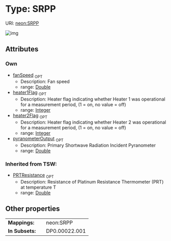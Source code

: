 
# Type: SRPP




URI: [neon:SRPP](https://data.neonscience.org/SRPP)


![img](http://yuml.me/diagram/nofunky;dir:TB/class/)

## Attributes


### Own

 * [fanSpeed](fanSpeed.md)  <sub>OPT</sub>
    * Description: Fan speed
    * range: [Double](types/Double.md)
 * [heater1Flag](heater1Flag.md)  <sub>OPT</sub>
    * Description: Heater flag indicating whether Heater 1 was operational for a measurement period, (1 = on, no value = off)
    * range: [Integer](types/Integer.md)
 * [heater2Flag](heater2Flag.md)  <sub>OPT</sub>
    * Description: Heater flag indicating whether Heater 2 was operational for a measurement period, (1 = on, no value = off)
    * range: [Integer](types/Integer.md)
 * [pyranometerOutput](pyranometerOutput.md)  <sub>OPT</sub>
    * Description: Primary Shortwave Radiation Incident Pyranometer
    * range: [Double](types/Double.md)

### Inherited from TSW:

 * [PRTResistance](PRTResistance.md)  <sub>OPT</sub>
    * Description: Resistance of Platinum Resistance Thermometer (PRT) at temperature T
    * range: [Double](types/Double.md)

## Other properties

|  |  |  |
| --- | --- | --- |
| **Mappings:** | | neon:SRPP |
| **In Subsets:** | | DP0.00022.001 |

